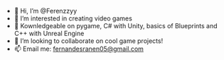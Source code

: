 - 👋 Hi, I’m @Ferenzzyy
- 👀 I’m interested in creating video games
- 📖 Kownledgeable on pygame, C# with Unity, basics of Blueprints and C++ with Unreal Engine
- 💞️ I’m looking to collaborate on cool game projects!
- 📫 Email me: fernandesranen05@gmail.com

<!---
Ferenzzyy/Ferenzzyy is a ✨ special ✨ repository because its `README.md` (this file) appears on your GitHub profile.
You can click the Preview link to take a look at your changes.
--->

